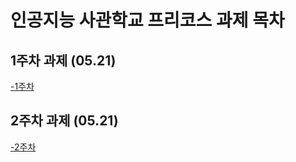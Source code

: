 # 인공지능 사관학교 프리코스 과제 목차

## 1주차 과제 (05.21)
 [-1주차](https://github.com/kkooyk100/ai/blob/master/ai%EA%B3%BC%EC%A0%9C%20%ED%85%8C%EC%8A%A4%ED%8A%B81.ipynb)
 

## 2주차 과제 (05.21)
 [-2주차](https://github.com/kkooyk100/ai/blob/master/ai%EA%B3%BC%EC%A0%9C%20%ED%85%8C%EC%8A%A4%ED%8A%B81.ipynb)
